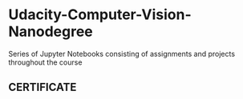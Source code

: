 # Udacity-Computer-Vision-Nanodegree
Series of Jupyter Notebooks consisting of assignments and projects throughout the course

## CERTIFICATE

